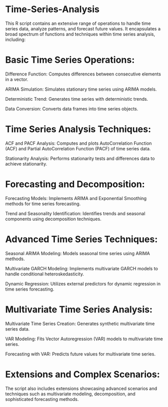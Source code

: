 # Time-Series-Analysis


This R script contains an extensive range of operations to handle time series data, analyze patterns, and forecast future values. It encapsulates a broad spectrum of functions and techniques within time series analysis, including:

# Basic Time Series Operations:
Difference Function: Computes differences between consecutive elements in a vector.

ARIMA Simulation: Simulates stationary time series using ARIMA models.

Deterministic Trend: Generates time series with deterministic trends.

Data Conversion: Converts data frames into time series objects.

# Time Series Analysis Techniques:
ACF and PACF Analysis: Computes and plots AutoCorrelation Function (ACF) and Partial AutoCorrelation Function (PACF) of time series data.

Stationarity Analysis: Performs stationarity tests and differences data to achieve stationarity.

# Forecasting and Decomposition:
Forecasting Models: Implements ARIMA and Exponential Smoothing methods for time series forecasting.

Trend and Seasonality Identification: Identifies trends and seasonal components using decomposition techniques.

# Advanced Time Series Techniques:
Seasonal ARIMA Modeling: Models seasonal time series using ARIMA methods.

Multivariate GARCH Modeling: Implements multivariate GARCH models to handle conditional heteroskedasticity.

Dynamic Regression: Utilizes external predictors for dynamic regression in time series forecasting.

# Multivariate Time Series Analysis:
Multivariate Time Series Creation: Generates synthetic multivariate time series data.

VAR Modeling: Fits Vector Autoregression (VAR) models to multivariate time series.

Forecasting with VAR: Predicts future values for multivariate time series.

# Extensions and Complex Scenarios:
The script also includes extensions showcasing advanced scenarios and techniques such as multivariate modeling, decomposition, and sophisticated forecasting methods.
